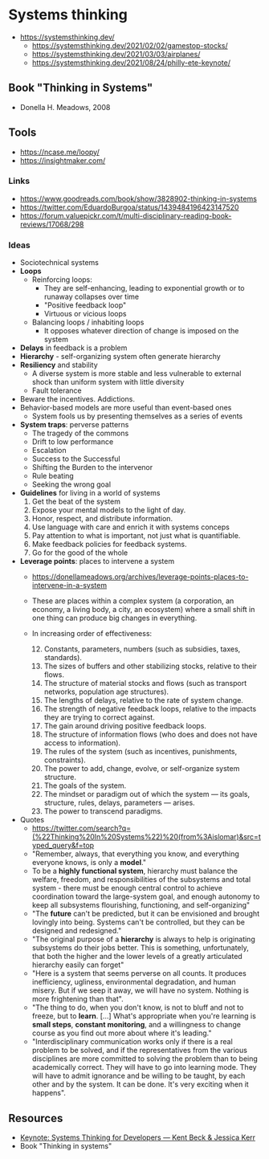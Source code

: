 # Systems thinking
- https://systemsthinking.dev/
    - https://systemsthinking.dev/2021/02/02/gamestop-stocks/
    - https://systemsthinking.dev/2021/03/03/airplanes/
    - https://systemsthinking.dev/2021/08/24/philly-ete-keynote/

## Book "Thinking in Systems"

- Donella H. Meadows, 2008

## Tools
- https://ncase.me/loopy/
- https://insightmaker.com/

### Links
- https://www.goodreads.com/book/show/3828902-thinking-in-systems
- https://twitter.com/EduardoBurgoa/status/1439484196423147520
- https://forum.valuepickr.com/t/multi-disciplinary-reading-book-reviews/17068/298

### Ideas
- Sociotechnical systems
- **Loops**
    - Reinforcing loops:
        - They are self-enhancing, leading to exponential growth or to runaway collapses over time
        - "Positive feedback loop"
        - Virtuous or vicious loops
    - Balancing loops / inhabiting loops
        - It opposes whatever direction of change is imposed on the system
- **Delays** in feedback is a problem
- **Hierarchy** - self-organizing system often generate hierarchy
- **Resiliency** and stability
    - A diverse system is more stable and less vulnerable to external shock than uniform system with little diversity
    - Fault tolerance
- Beware the incentives. Addictions.
- Behavior-based models are more useful than event-based ones
    - System fools us by presenting themselves as a series of events
- **System traps**: perverse patterns
    - The tragedy of the commons
    - Drift to low performance
    - Escalation
    - Success to the Successful
    - Shifting the Burden to the intervenor
    - Rule beating
    - Seeking the wrong goal
- **Guidelines** for living in a world of systems
    1. Get the beat of the system
    2. Expose your mental models to the light of day.
    3. Honor, respect, and distribute information.
    4. Use language with care and enrich it with systems conceps
    5. Pay attention to what is important, not just what is quantifiable.
    6. Make feedback policies for feedback systems.
    7. Go for the good of the whole
- **Leverage points**: places to intervene a system
    - https://donellameadows.org/archives/leverage-points-places-to-intervene-in-a-system
    - These are places within a complex system (a corporation, an economy, a living body, a city, an ecosystem) where a small shift in one thing can produce big changes in everything.
    - In increasing order of effectiveness:
    
        12. Constants, parameters, numbers (such as subsidies, taxes, standards).
        11. The sizes of buffers and other stabilizing stocks, relative to their flows.
        10. The structure of material stocks and flows (such as transport networks, population age structures).
        9. The lengths of delays, relative to the rate of system change.
        8. The strength of negative feedback loops, relative to the impacts they are trying to correct against.
        7. The gain around driving positive feedback loops.
        6. The structure of information flows (who does and does not have access to information).
        5. The rules of the system (such as incentives, punishments, constraints).
        4. The power to add, change, evolve, or self-organize system structure.
        3. The goals of the system.
        2. The mindset or paradigm out of which the system — its goals, structure, rules, delays, parameters — arises.
        1. The power to transcend paradigms.
- Quotes
    - https://twitter.com/search?q=(%22Thinking%20In%20Systems%22)%20(from%3Aislomar)&src=typed_query&f=top
    - "Remember, always, that everything you know, and everything everyone knows, is only a **model**."
    - To be a **highly functional system**, hierarchy must balance the welfare, freedom, and responsibilities of the subsystems and total system - there must be enough central control to achieve coordination toward the large-system goal, and enough autonomy to keep all subsystems flourishing, functioning, and self-organizing"
    - "The **future** can't be predicted, but it can be envisioned and brought lovingly into being. Systems can't be controlled, but they can be designed and redesigned."
    - "The original purpose of a **hierarchy** is always to help is originating subsystems do their jobs better. This is something, unfortunately, that both the higher and the lower levels of a greatly articulated hierarchy easily can forget"
    - "Here is a system that seems perverse on all counts. It produces inefficiency, ugliness, environmental degradation, and human misery. But if we seep it away, we will have no system. Nothing is more frightening than that".
    - "The thing to do, when you don't know, is not to bluff and not to freeze, but to **learn**. [...] What's appropriate when you're learning is **small steps**, **constant monitoring**, and a willingness to change course as you find out more about where it's leading."
    - "Interdisciplinary communication works only if there is a real problem to be solved, and if the representatives from the various disciplines are more committed to solving the problem than to being academically correct. They will have to go into learning mode. They will have to admit ignorance and be willing to be taught, by each other and by the system. It can be done. It's very exciting when it happens".

## Resources

- [Keynote: Systems Thinking for Developers — Kent Beck & Jessica Kerr](https://www.youtube.com/watch?v=z8bL_V9in9o)
- Book "Thinking in systems"
